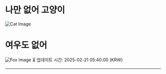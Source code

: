 
# 나만 없어 고양이

![Cat Image](https://cdn2.thecatapi.com/images/YZGOUtRQ1.jpg)

# 여우도 없어
![Fox Image](https://randomfox.ca/images/117.jpg)
⏳ 업데이트 시간: 2025-02-21 05:40:00 (KRW)

---

